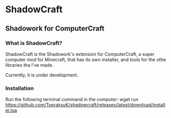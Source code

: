 # ShadowCraft
## Shadowork for ComputerCraft
### What is ShadowCraft?
ShadowCraft is the Shadowork's extension for ComputerCraft, a super computer mod for Minecraft, that has its own installer, and tools for the othe libraries tha I've made.

Currently, it is under development.

### Installation
Run the following terminal command in the computer:
wget run https://github.com/TopraksuK/shadowcraft/releases/latest/download/installer.lua